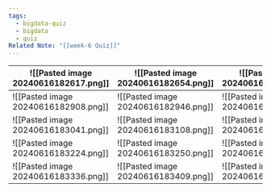 ```yaml
---
tags:
  - bigdata-quiz
  - bigdata
  - quiz
Related Note: "[[week-6 Quiz]]"
---
```


| ![[Pasted image 20240616182617.png]] | ![[Pasted image 20240616182654.png]] | ![[Pasted image 20240616182735.png]] |
| ------------------------------------ | ------------------------------------ | ------------------------------------ |
| ![[Pasted image 20240616182908.png]] | ![[Pasted image 20240616182946.png]] | ![[Pasted image 20240616183017.png]] |
| ![[Pasted image 20240616183041.png]] | ![[Pasted image 20240616183108.png]] | ![[Pasted image 20240616183142.png]] |
| ![[Pasted image 20240616183224.png]] | ![[Pasted image 20240616183250.png]] | ![[Pasted image 20240616183310.png]] |
| ![[Pasted image 20240616183336.png]] | ![[Pasted image 20240616183409.png]] | ![[Pasted image 20240616183437.png]] |
